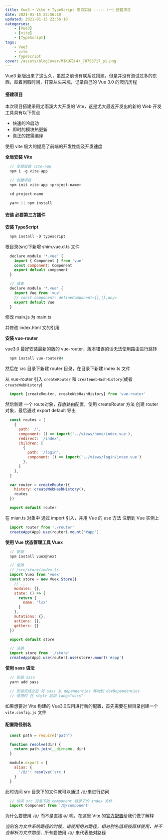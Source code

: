 ```yaml
---
title: Vue3 + Vite + TypeScript 项目实战 -----（一）搭建项目
date: 2021-01-15 22:56:10
updated: 2021-01-15 22:56:10
categories:
    - [Vue3]
    - [vite]
    - [TypeScript]
tags:
    - Vue3
    - vite
    - TypeScript
cover: /assets/blogCover/MIKU花(4)_78753717_p1.png
---
```


Vue3 新版出来了这么久，虽然之前也有联系过搭建，但是并没有测试过多的东西，趁着闲暇时间，打算从头采坑，记录自己的 Vue 3.0 的爬坑历程

#### 搭建项目

  本次项目搭建采用尤雨溪大大开发的 Vite，这是尤大最近开发出的新的 Web 开发工具具有以下优点

  * 快速的冷启动
  * 即时的模块热更新
  * 真正的按需编译

  使用 vite 极大的提高了前端的开发性能及开发速度

  **全局安装 Vite**
  ~~~js
    // 全局安装 vite-app
    npm i -g vite-app

    // 创建项目
    npm init vite-app <project-name>

    cd project-name

    yarn || npm install
  ~~~

#### 安装 必要第三方插件

  **安装 TypeScript**

  ~~~js
    npm install -D typescript
  ~~~

  根目录(src)下新增 shim.vue.d.ts 文件

  ~~~js
    declare module '*.vue' {
      import { Component } from 'vue'
      const component: Component
      export default component
    }

    // 或者
    declare module '*.vue' {
      import Vue from 'vue'
      // const component: defineComponent<{},{},any>
      export default Vue
    }
  ~~~

  修改 main.js 为 main.ts

  并修改 index.html 文的引用

  **安装 vue-router**

  vue3.0 最好安装最新的版的 vue-router，版本错误的话无法使用路由进行跳转

  ~~~js
    npm install vue-router@4
  ~~~

  然后在 src 目录下新建 router 目录，在目录下新建 index.ts 文件

  从 vue-router 引入 `createRouter` 和 `createWebHashHistory`(或者`createWebHistory`)
  ~~~js
    import {createRouter, createWebHashHistory} from 'vue-router'
  ~~~

  然后新建 一个 route对象，存放路由配置，使用 createRouter 方法 创建 router 对象，最后通过 export default 导出

  ~~~js
    const routes = [
      {
        path: '/',
        component: () => import('../views/home/index.vue'),
        redirect: '/index',
        children: [
          {
            path: '/login',
            component: () => import('../views/login/index.vue')
          },
        ]
      },
    ]

    var router = createRouter({
      history: createWebHashHistory(),
      routes
    })

    export default router
  ~~~

  在 mian.ts 对象中 通过 import 引入，并用 Vue 的 use 方法 注册到 Vue 实例上

  ~~~js
    import router from './router'
    createApp(App).use(router).mount('#app')
  ~~~

  **使用 Vue 状态管理工具 Vuex**

  ~~~js
    // 安装
    npm install vuex@next

    // 使用
    // /src/store/index.ts
    import Vuex from 'vuex'
    const store = new Vuex.Store({
      // ...
      modules: {},
      state: () => {
        return {
          name: 'lxx'
        }
      },
      mutations: {},
      actions: {},
      getters: {}
    })

    export default store

    // 注册
    import store from './store'
    createApp(App).use(router).use(store).mount('#app')
  ~~~

  **使用 sass 语法**

  ~~~js
    // 安装 sass
    yarn add sass

    // 安装完成之后 将 sass 从 dependencies 移动到 devDependencies
    // 使用时 在 style 后加 lang="scss"
  ~~~

如果想要对 Vite 构建的 Vue3.0应用进行新的配置，首先需要在根目录创建一个 `vite.config.js` 文件
#### 配置路径别名

~~~js
  const path = require("path")

  function resolve(dir) {
    return path.join(__dirname, dir)
  }

  module.export = {
    alias: {
      '/@/': resolve('src')
    }
  }
~~~

此时访问 src 目录下的文件就可以通过 `/@/`来进行访问

~~~js
  // 访问 src 目录下的 component 目录下的 index 文件
  import Component from '/@/component'
~~~

为什么要使用 `/@/` 而不是直接 `@/` 呢，在这里 Vite 的[官方配置](https://vitejs.dev/config/#alias)给我们做了解释

_当别名为文件系统路径的时候，请使用绝对路径，相对别名值将按原样使用，并不会解析为文件路径_，所有要使用 `/@/` 来代表绝对路径

